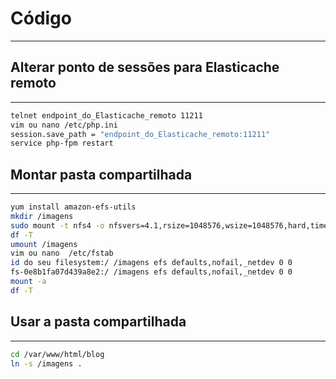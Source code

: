# Código

---

## **Alterar ponto de sessões para Elasticache remoto**

---

```bash
telnet endpoint_do_Elasticache_remoto 11211
vim ou nano /etc/php.ini
session.save_path = "endpoint_do_Elasticache_remoto:11211"
service php-fpm restart
```

## **Montar pasta compartilhada**

---

```bash
yum install amazon-efs-utils
mkdir /imagens 
sudo mount -t nfs4 -o nfsvers=4.1,rsize=1048576,wsize=1048576,hard,timeo=600,retrans=2,noresvport fs-03aab82fe827e5caf.efs.us-east-1.amazonaws.com:/ /imagens
df -T
umount /imagens
vim ou nano  /etc/fstab 
id do seu filesystem:/ /imagens efs defaults,nofail,_netdev 0 0
fs-0e8b1fa07d439a8e2:/ /imagens efs defaults,nofail,_netdev 0 0
mount -a
df -T
```

## **Usar a pasta compartilhada**

---

```bash
cd /var/www/html/blog
ln -s /imagens .
```